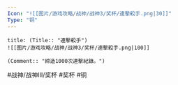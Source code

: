 ```yaml
---
Icon: "![[图片/游戏攻略/战神/战神3/奖杯/連擊殺手.png|30]]"
Type: "铜"
---
```

```ad-common-bronze-trophy
title: (Title:: "連擊殺手")
![[图片/游戏攻略/战神/战神3/奖杯/連擊殺手.png|100]]

(Comment:: "締造1000次連擊紀錄。")
```

#战神/战神III/奖杯 #奖杯 #铜
